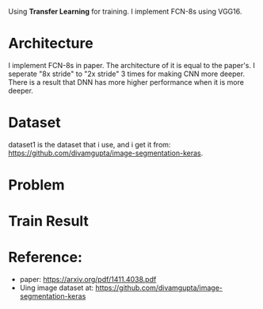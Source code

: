 Using **Transfer Learning** for training. I implement FCN-8s using VGG16. 

# Architecture  
I implement FCN-8s in paper. The architecture of it is equal to the paper's. I seperate "8x stride" to "2x stride" 3 times for making CNN more deeper. There is a result that DNN has more higher performance when it is more deeper.  

# Dataset  
dataset1 is the dataset that i use, and i get it from: https://github.com/divamgupta/image-segmentation-keras. 

# Problem 


# Train Result


# Reference:  
* paper: https://arxiv.org/pdf/1411.4038.pdf   
* Uing image dataset at: https://github.com/divamgupta/image-segmentation-keras  
